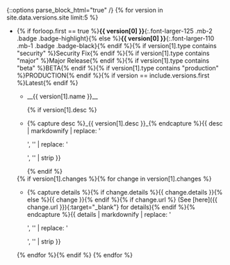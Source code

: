 {::options parse_block_html="true" /}
{% for version in site.data.versions.site limit:5 %}
+ {% if forloop.first == true %}**{{ version[0] }}**{:.font-larger-125 .mb-2 .badge .badge-highlight}{% else %}**{{ version[0] }}**{:.font-larger-110 .mb-1 .badge .badge-black}{% endif %}{% if version[1].type contains "security" %}<span class="badge badge-danger ml-2">Security Fix</span>{% endif %}{% if version[1].type contains "major" %}<span class="badge badge-dark ml-2">Major Release</span>{% endif %}{% if version[1].type contains "beta" %}<span title="Beta Release" class="badge badge-warning ml-2">BETA</span>{% endif %}{% if version[1].type contains "production" %}<span title="Production Release" class="badge badge-success ml-2">PRODUCTION</span>{% endif %}{% if version == include.versions.first %}<span class="badge badge-secondary ml-2">Latest</span>{% endif %}
  - <p class="m-0 text-white">__{{ version[1].name }}__</p>{% if version[1].desc %}
  - <p class="m-0">{% capture desc %}_{{ version[1].desc }}_{% endcapture %}{{ desc | markdownify | replace: '<p>', '' | replace: '</p>', '' | strip }}</p>{% endif %}
  {% if version[1].changes %}{% for change in version[1].changes %}
    * <p class="m-0{% if forloop.last %} pb-2{% endif %}">{% capture details %}{% if change.details %}{{ change.details }}{% else %}{{ change }}{% endif %}{% if change.url %} (See [here]({{ change.url }}){:target="_blank"} for details){% endif %}{% endcapture %}{{ details | markdownify | replace: '<p>', '' | replace: '</p>', '' | strip }}</p>
  {% endfor %}{% endif %}
{% endfor %}